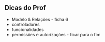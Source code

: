 ## Dicas do Prof
- Modelo & Relações - ficha 6
- controladores
- funcionalidades
- permissões e autorizações - ficar para o fim
